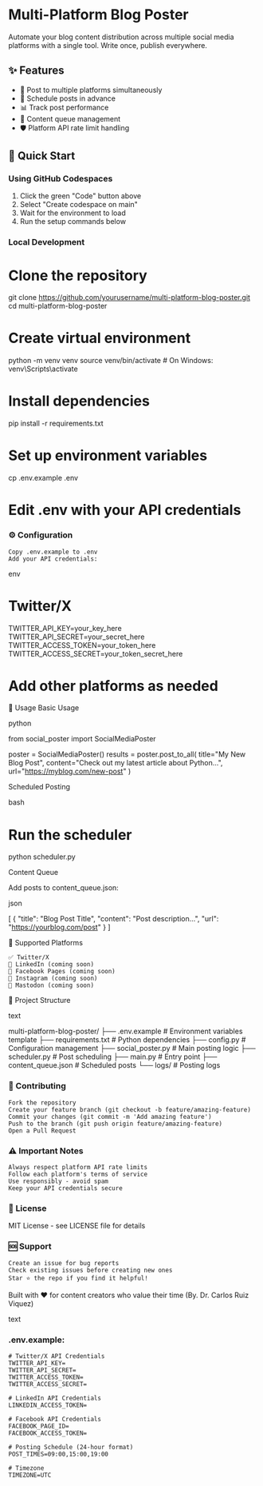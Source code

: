 # Multi-Platform Blog Poster

Automate your blog content distribution across multiple social media platforms with a single tool. Write once, publish everywhere.

## ✨ Features

- 📝 Post to multiple platforms simultaneously
- 📅 Schedule posts in advance
- 📊 Track post performance
- 🔄 Content queue management
- 🛡️ Platform API rate limit handling

## 🚀 Quick Start

### Using GitHub Codespaces

1. Click the green "Code" button above
2. Select "Create codespace on main"
3. Wait for the environment to load
4. Run the setup commands below

### Local Development

# Clone the repository
git clone https://github.com/yourusername/multi-platform-blog-poster.git
cd multi-platform-blog-poster

# Create virtual environment
python -m venv venv
source venv/bin/activate  # On Windows: venv\Scripts\activate

# Install dependencies
pip install -r requirements.txt

# Set up environment variables
cp .env.example .env
# Edit .env with your API credentials

### ⚙️ Configuration

    Copy .env.example to .env
    Add your API credentials:

env

# Twitter/X
TWITTER_API_KEY=your_key_here
TWITTER_API_SECRET=your_secret_here
TWITTER_ACCESS_TOKEN=your_token_here
TWITTER_ACCESS_SECRET=your_token_secret_here

# Add other platforms as needed

📖 Usage
Basic Usage

python

from social_poster import SocialMediaPoster

poster = SocialMediaPoster()
results = poster.post_to_all(
    title="My New Blog Post",
    content="Check out my latest article about Python...",
    url="https://myblog.com/new-post"
)

Scheduled Posting

bash

# Run the scheduler
python scheduler.py

Content Queue

Add posts to content_queue.json:

json

[
    {
        "title": "Blog Post Title",
        "content": "Post description...",
        "url": "https://yourblog.com/post"
    }
]

🔧 Supported Platforms

    ✅ Twitter/X
    🔄 LinkedIn (coming soon)
    🔄 Facebook Pages (coming soon)
    🔄 Instagram (coming soon)
    🔄 Mastodon (coming soon)

📁 Project Structure

text

multi-platform-blog-poster/
├── .env.example          # Environment variables template
├── requirements.txt      # Python dependencies
├── config.py            # Configuration management
├── social_poster.py     # Main posting logic
├── scheduler.py         # Post scheduling
├── main.py             # Entry point
├── content_queue.json   # Scheduled posts
└── logs/               # Posting logs

### 🤝 Contributing

    Fork the repository
    Create your feature branch (git checkout -b feature/amazing-feature)
    Commit your changes (git commit -m 'Add amazing feature')
    Push to the branch (git push origin feature/amazing-feature)
    Open a Pull Request

### ⚠️ Important Notes

    Always respect platform API rate limits
    Follow each platform's terms of service
    Use responsibly - avoid spam
    Keep your API credentials secure

### 📝 License

MIT License - see LICENSE file for details

### 🆘 Support

    Create an issue for bug reports
    Check existing issues before creating new ones
    Star ⭐ the repo if you find it helpful!

Built with ❤️ for content creators who value their time (By. Dr. Carlos Ruiz Viquez)

text


### **.env.example:**
```env
# Twitter/X API Credentials
TWITTER_API_KEY=
TWITTER_API_SECRET=
TWITTER_ACCESS_TOKEN=
TWITTER_ACCESS_SECRET=

# LinkedIn API Credentials
LINKEDIN_ACCESS_TOKEN=

# Facebook API Credentials
FACEBOOK_PAGE_ID=
FACEBOOK_ACCESS_TOKEN=

# Posting Schedule (24-hour format)
POST_TIMES=09:00,15:00,19:00

# Timezone
TIMEZONE=UTC




